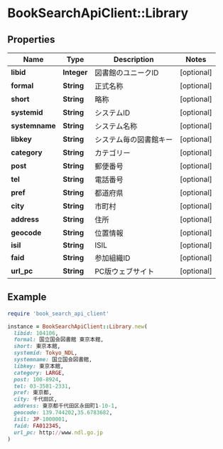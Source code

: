 # BookSearchApiClient::Library

## Properties

| Name | Type | Description | Notes |
| ---- | ---- | ----------- | ----- |
| **libid** | **Integer** | 図書館のユニークID | [optional] |
| **formal** | **String** | 正式名称 | [optional] |
| **short** | **String** | 略称 | [optional] |
| **systemid** | **String** | システムID | [optional] |
| **systemname** | **String** | システム名称 | [optional] |
| **libkey** | **String** | システム毎の図書館キー | [optional] |
| **category** | **String** | カテゴリー | [optional] |
| **post** | **String** | 郵便番号 | [optional] |
| **tel** | **String** | 電話番号 | [optional] |
| **pref** | **String** | 都道府県 | [optional] |
| **city** | **String** | 市町村 | [optional] |
| **address** | **String** | 住所 | [optional] |
| **geocode** | **String** | 位置情報 | [optional] |
| **isil** | **String** | ISIL | [optional] |
| **faid** | **String** | 参加組織ID | [optional] |
| **url_pc** | **String** | PC版ウェブサイト | [optional] |

## Example

```ruby
require 'book_search_api_client'

instance = BookSearchApiClient::Library.new(
  libid: 104106,
  formal: 国立国会図書館 東京本館,
  short: 東京本館,
  systemid: Tokyo_NDL,
  systemname: 国立国会図書館,
  libkey: 東京本館,
  category: LARGE,
  post: 100-8924,
  tel: 03-3581-2331,
  pref: 東京都,
  city: 千代田区,
  address: 東京都千代田区永田町1-10-1,
  geocode: 139.744202,35.6783682,
  isil: JP-1000001,
  faid: FA012345,
  url_pc: http://www.ndl.go.jp
)
```


